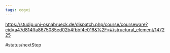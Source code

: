 ```yaml
---
tags: cogxi
---
```

https://studip.uni-osnabrueck.de/dispatch.php/course/courseware?cid=a47d814ffa8675085ed02b4fbbf4e016&%2F=#/structural_element/147225

#status/nextStep 